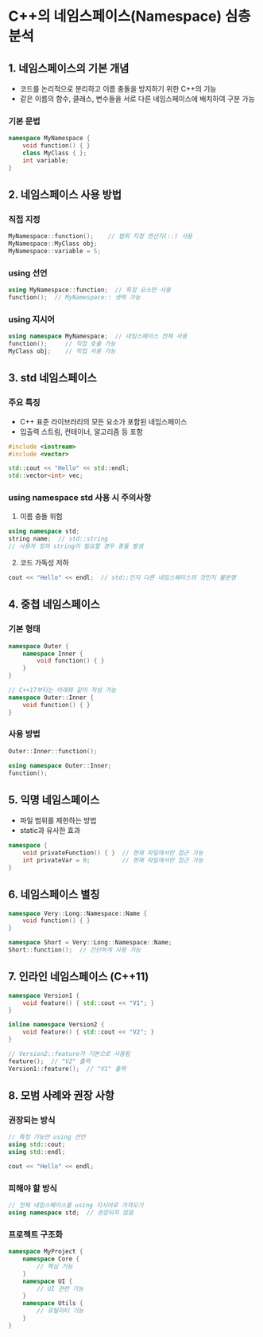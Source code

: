 # C++의 네임스페이스(Namespace) 심층 분석

## 1. 네임스페이스의 기본 개념
- 코드를 논리적으로 분리하고 이름 충돌을 방지하기 위한 C++의 기능
- 같은 이름의 함수, 클래스, 변수들을 서로 다른 네임스페이스에 배치하여 구분 가능

### 기본 문법
```cpp
namespace MyNamespace {
    void function() { }
    class MyClass { };
    int variable;
}
```

## 2. 네임스페이스 사용 방법

### 직접 지정
```cpp
MyNamespace::function();    // 범위 지정 연산자(::) 사용
MyNamespace::MyClass obj;
MyNamespace::variable = 5;
```

### using 선언
```cpp
using MyNamespace::function;  // 특정 요소만 사용
function();  // MyNamespace:: 생략 가능
```

### using 지시어
```cpp
using namespace MyNamespace;  // 네임스페이스 전체 사용
function();     // 직접 호출 가능
MyClass obj;    // 직접 사용 가능
```

## 3. std 네임스페이스

### 주요 특징
- C++ 표준 라이브러리의 모든 요소가 포함된 네임스페이스
- 입출력 스트림, 컨테이너, 알고리즘 등 포함

```cpp
#include <iostream>
#include <vector>

std::cout << "Hello" << std::endl;
std::vector<int> vec;
```

### using namespace std 사용 시 주의사항
1. 이름 충돌 위험
```cpp
using namespace std;
string name;  // std::string
// 사용자 정의 string이 필요할 경우 충돌 발생
```

2. 코드 가독성 저하
```cpp
cout << "Hello" << endl;  // std::인지 다른 네임스페이스의 것인지 불분명
```

## 4. 중첩 네임스페이스

### 기본 형태
```cpp
namespace Outer {
    namespace Inner {
        void function() { }
    }
}

// C++17부터는 아래와 같이 작성 가능
namespace Outer::Inner {
    void function() { }
}
```

### 사용 방법
```cpp
Outer::Inner::function();

using namespace Outer::Inner;
function();
```

## 5. 익명 네임스페이스
- 파일 범위를 제한하는 방법
- static과 유사한 효과

```cpp
namespace {
    void privateFunction() { }  // 현재 파일에서만 접근 가능
    int privateVar = 0;         // 현재 파일에서만 접근 가능
}
```

## 6. 네임스페이스 별칭
```cpp
namespace Very::Long::Namespace::Name {
    void function() { }
}

namespace Short = Very::Long::Namespace::Name;
Short::function();  // 간단하게 사용 가능
```

## 7. 인라인 네임스페이스 (C++11)
```cpp
namespace Version1 {
    void feature() { std::cout << "V1"; }
}

inline namespace Version2 {
    void feature() { std::cout << "V2"; }
}

// Version2::feature가 기본으로 사용됨
feature();  // "V2" 출력
Version1::feature();  // "V1" 출력
```

## 8. 모범 사례와 권장 사항

### 권장되는 방식
```cpp
// 특정 기능만 using 선언
using std::cout;
using std::endl;

cout << "Hello" << endl;
```

### 피해야 할 방식
```cpp
// 전체 네임스페이스를 using 지시어로 가져오기
using namespace std;  // 권장되지 않음
```

### 프로젝트 구조화
```cpp
namespace MyProject {
    namespace Core {
        // 핵심 기능
    }
    namespace UI {
        // UI 관련 기능
    }
    namespace Utils {
        // 유틸리티 기능
    }
}
```
